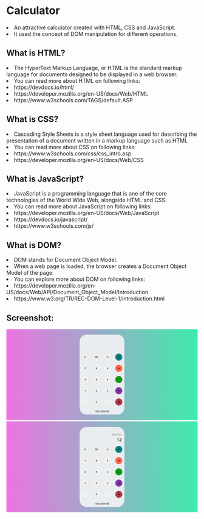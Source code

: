 # Calculator
<li> An attractive calculator created with HTML, CSS and JavaScript.
<li> It used the concept of DOM manipulation for different operations.

## What is HTML?
<li> The HyperText Markup Language, or HTML is the standard markup language for documents designed to be displayed in a web browser.
<li> You can read more about HTML on following links:
<li> https://devdocs.io/html/
<li> https://developer.mozilla.org/en-US/docs/Web/HTML
<li> https://www.w3schools.com/TAGS/default.ASP

## What is CSS?
<li> Cascading Style Sheets is a style sheet language used for describing the presentation of a document written in a markup language such as HTML
<li> You can read more about CSS on following links:
<li> https://www.w3schools.com/css/css_intro.asp
<li> https://developer.mozilla.org/en-US/docs/Web/CSS

## What is JavaScript?
<li> JavaScript is a programming language that is one of the core technologies of the World Wide Web, alongside HTML and CSS.
<li> You can read more about JavaScript on following links:
<li> https://developer.mozilla.org/en-US/docs/Web/JavaScript
<li> https://devdocs.io/javascript/
<li> https://www.w3schools.com/js/

## What is DOM?
<li> DOM stands for Document Object Model.
<li> When a web page is loaded, the browser creates a Document Object Model of the page.
<li> You can explore more about DOM on following links:
<li> https://developer.mozilla.org/en-US/docs/Web/API/Document_Object_Model/Introduction
<li> https://www.w3.org/TR/REC-DOM-Level-1/introduction.html

## Screenshot:
<img src="https://github.com/l33t-c0d3r-66/Calculator/blob/master/images/pic1.png" >

<img src="https://github.com/l33t-c0d3r-66/Calculator/blob/master/images/pic2.png" >




